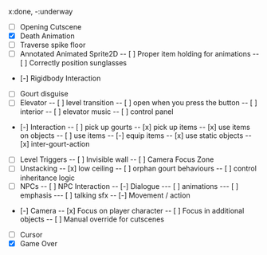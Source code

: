 x:done, -:underway
- [ ] Opening Cutscene
- [x] Death Animation
- [ ] Traverse spike floor
- [ ] Annotated Animated Sprite2D
-- [ ] Proper item holding for animations
-- [ ] Correctly position sunglasses
- [-] Rigidbody Interaction
- [ ] Gourt disguise
- [ ] Elevator
-- [ ] level transition
-- [ ] open when you press the button
-- [ ] interior
-- [ ] elevator music
-- [ ] control panel
- [-] Interaction
-- [ ] pick up gourts
-- [x] pick up items
-- [x] use items on objects
-- [ ] use items
-- [-] equip items
-- [x] use static objects
-- [x] inter-gourt-action
- [ ] Level Triggers
-- [ ] Invisible wall
-- [ ] Camera Focus Zone
- [ ] Unstacking
-- [x] low ceiling
-- [ ] orphan gourt behaviours
-- [ ] control inheritance logic
- [ ] NPCs
-- [ ] NPC Interaction
-- [-] Dialogue
--- [ ] animations
--- [ ] emphasis
--- [ ] talking sfx
-- [-] Movement / action
- [-] Camera
-- [x] Focus on player character
-- [ ] Focus in additional objects
-- [ ] Manual override for cutscenes
- [ ] Cursor
- [x] Game Over
